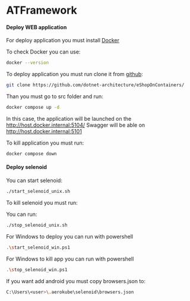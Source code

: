 # ATFramework


#### Deploy WEB application

For deploy application you must install
[Docker](https://www.docker.com/)

To check Docker you can use:

```bash
docker --version
```
To deploy application you must run clone it from [github](https://github.com/dotnet-architecture/eShopOnContainers):
```bash
git clone https://github.com/dotnet-architecture/eShopOnContainers/
```

Than you must go to src folder and run:

```bash
docker compose up -d
```
In this case, the application will be launched on the http://host.docker.internal:5104/
Swagger will be able on http://host.docker.internal:5101

To kill application you must run: 
```bash
docker compose down
```
#### Deploy selenoid

You can start selenoid:
```bash
./start_selenoid_unix.sh
```

To kill selenoid you must run:

You can run:
```bash
./stop_selenoid_unix.sh
```

For Windows to deploy you can run with powershell

```bash
.\start_selenoid_win.ps1
```
For Windows to kill app you can run with powershell

```bash
.\stop_selenoid_win.ps1
```

If you want add android you must copy browsers.json to:

```bash
C:\Users\<user>\.aerokube\selenoid\browsers.json
```